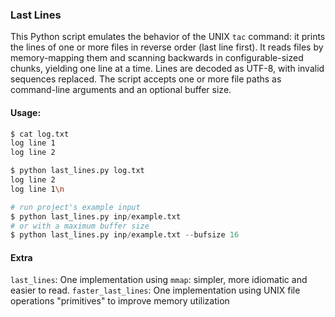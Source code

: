 ### Last Lines

This Python script emulates the behavior of the UNIX `tac` command: it prints the lines
of one or more files in reverse order (last line first). It reads files by memory-mapping
them and scanning backwards in configurable-sized chunks, yielding one line at a
time. Lines are decoded as UTF-8, with invalid sequences replaced. The script accepts
one or more file paths as command-line arguments and an optional buffer size.


#### Usage:

```bash
$ cat log.txt
log line 1
log line 2

$ python last_lines.py log.txt
log line 2
log line 1\n
```

```python
# run project's example input
$ python last_lines.py inp/example.txt
# or with a maximum buffer size
$ python last_lines.py inp/example.txt --bufsize 16
```

#### Extra

`last_lines`: One implementation using `mmap`: simpler, more idiomatic and easier to read.
`faster_last_lines`: One implementation using UNIX file operations "primitives" to improve memory utilization
